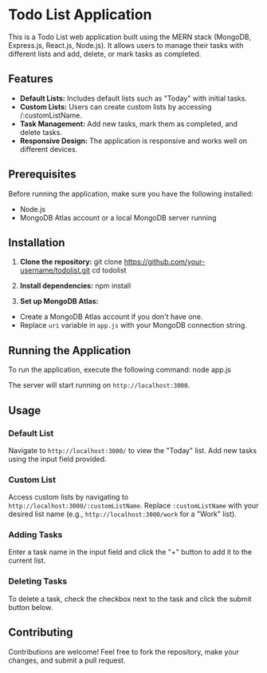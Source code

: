 # Todo List Application

This is a Todo List web application built using the MERN stack (MongoDB, Express.js, React.js, Node.js). It allows users to manage their tasks with different lists and add, delete, or mark tasks as completed.

## Features

- **Default Lists:** Includes default lists such as "Today" with initial tasks.
- **Custom Lists:** Users can create custom lists by accessing /:customListName.
- **Task Management:** Add new tasks, mark them as completed, and delete tasks.
- **Responsive Design:** The application is responsive and works well on different devices.

## Prerequisites

Before running the application, make sure you have the following installed:

- Node.js
- MongoDB Atlas account or a local MongoDB server running

## Installation

1. **Clone the repository:**
git clone https://github.com/your-username/todolist.git
cd todolist


2. **Install dependencies:**
npm install


3. **Set up MongoDB Atlas:**
- Create a MongoDB Atlas account if you don't have one.
- Replace `uri` variable in `app.js` with your MongoDB connection string.

## Running the Application

To run the application, execute the following command:
node app.js

The server will start running on `http://localhost:3000`.

## Usage

### Default List

Navigate to `http://localhost:3000/` to view the "Today" list.
Add new tasks using the input field provided.

### Custom List

Access custom lists by navigating to `http://localhost:3000/:customListName`.
Replace `:customListName` with your desired list name (e.g., `http://localhost:3000/work` for a "Work" list).

### Adding Tasks

Enter a task name in the input field and click the "+" button to add it to the current list.

### Deleting Tasks

To delete a task, check the checkbox next to the task and click the submit button below.

## Contributing

Contributions are welcome! Feel free to fork the repository, make your changes, and submit a pull request.


